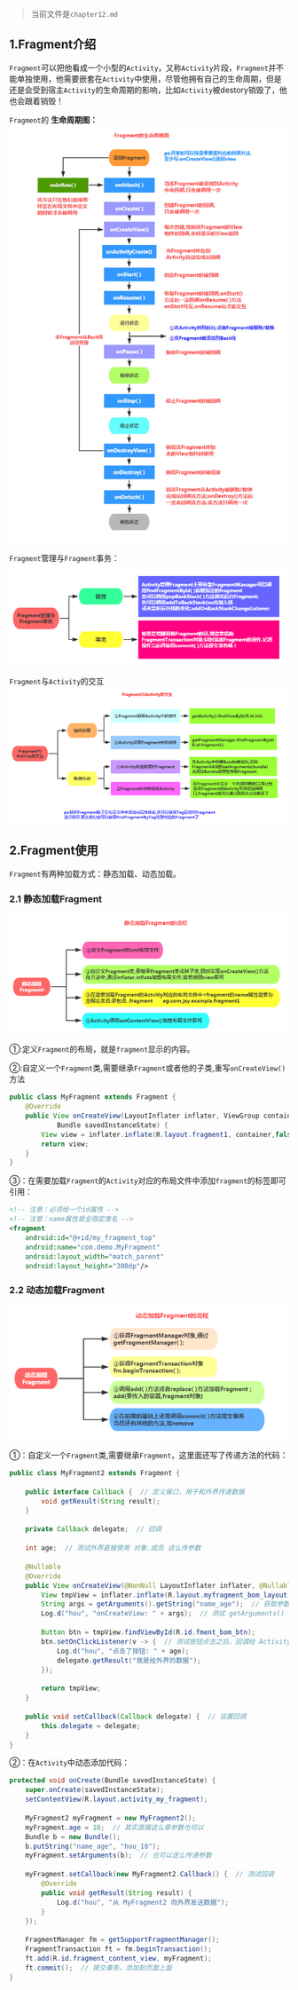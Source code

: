 > 当前文件是`chapter12.md`

## 1.Fragment介绍

`Fragment`可以把他看成一个小型的`Activity`，又称`Activity`片段，`Fragment`并不能单独使用，他需要嵌套在`Activity`中使用，尽管他拥有自己的生命周期，但是还是会受到宿主`Activity`的生命周期的影响，比如`Activity`被destory销毁了，他也会跟着销毁！

`Fragment`的 **生命周期图：**
![Fragment](./image/0040.jpg)

`Fragment`管理与`Fragment`事务：
![Fragment](./image/0043.jpg)

`Fragment`与`Activity`的交互
![Fragment](./image/0044.jpg)


## 2.Fragment使用
`Fragment`有两种加载方式：静态加载、动态加载。

### 2.1 静态加载Fragment
![Fragment](./image/0041.jpg)

①:定义`Fragment`的布局，就是`fragment`显示的内容。

②:自定义一个`Fragment`类,需要继承`Fragment`或者他的子类,重写`onCreateView()`方法 
```java
public class MyFragment extends Fragment {
    @Override
    public View onCreateView(LayoutInflater inflater, ViewGroup container,
            Bundle savedInstanceState) {
        View view = inflater.inflate(R.layout.fragment1, container,false);
        return view;
    }   
}
```

③：在需要加载`Fragment`的`Activity`对应的布局文件中添加`fragment`的标签即可引用：
```xml
<!-- 注意：必须给一个id属性 -->
<!-- 注意：name属性是全限定类名 -->
<fragment
    android:id="@+id/my_fragment_top"
    android:name="com.demo.MyFragment"
    android:layout_width="match_parent"
    android:layout_height="300dp"/>
```

### 2.2 动态加载Fragment

![Fragment](./image/0042.jpg)

①：自定义一个`Fragment`类,需要继承`Fragment`，这里面还写了传递方法的代码：
```java
public class MyFragment2 extends Fragment {

    public interface Callback {  // 定义接口，用于和外界传递数据
        void getResult(String result);
    }

    private Callback delegate;  // 回调

    int age;  // 测试外界直接使用 对象.成员 这么传参数

    @Nullable
    @Override
    public View onCreateView(@NonNull LayoutInflater inflater, @Nullable ViewGroup container, @Nullable Bundle savedInstanceState) {
        View tmpView = inflater.inflate(R.layout.myfragment_bom_layout, container, false);
        String args = getArguments().getString("name_age");  // 获取参数
        Log.d("hou", "onCreateView: " + args);  // 测试 getArguments() 传参数，这一般用于初始化View

        Button btn = tmpView.findViewById(R.id.fment_bom_btn);
        btn.setOnClickListener(v -> {  // 测试按钮点击之后，回调给 Activity
            Log.d("hou", "点击了按钮: " + age);
            delegate.getResult("我是给外界的数据");
        });

        return tmpView;
    }

    public void setCallback(Callback delegate) {  // 设置回调
        this.delegate = delegate;
    }
}
```

②：在`Activity`中动态添加代码：
```java
protected void onCreate(Bundle savedInstanceState) {
    super.onCreate(savedInstanceState);
    setContentView(R.layout.activity_my_fragment);

    MyFragment2 myFragment = new MyFragment2();
    myFragment.age = 18;  // 其实直接这么穿参数也可以
    Bundle b = new Bundle();
    b.putString("name_age", "hou_18");
    myFragment.setArguments(b);  // 也可以这么传递参数

    myFragment.setCallback(new MyFragment2.Callback() {  // 测试回调
        @Override
        public void getResult(String result) {
            Log.d("hou", "从 MyFragment2 向外界发送数据");
        }
    });

    FragmentManager fm = getSupportFragmentManager();
    FragmentTransaction ft = fm.beginTransaction();
    ft.add(R.id.fragment_content_view, myFragment);
    ft.commit();  // 提交事务，添加到页面上面
}
```
